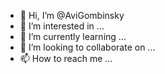 - 👋 Hi, I’m @AviGombinsky
- 👀 I’m interested in ...
- 🌱 I’m currently learning ...
- 💞️ I’m looking to collaborate on ...
- 📫 How to reach me ...

<!---
AviGombinsky/AviGombinsky is a ✨ special ✨ repository because its `README.md` (this file) appears on your GitHub profile.
You can click the Preview link to take a look at your changes.
--->
